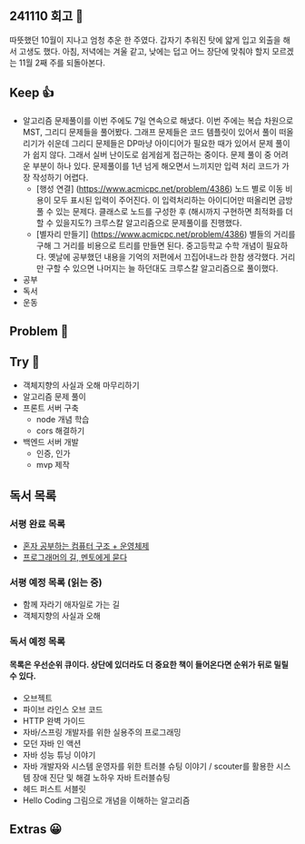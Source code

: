 ## 241110 회고 💬
따뜻했던 10월이 지나고 엄청 추운 한 주였다. 갑자기 추워진 탓에 얇게 입고 외출을 해서 고생도 했다. 아침, 저녁에는 겨울 같고, 낮에는 덥고 어느 장단에 맞춰야 할지 모르겠는 11월 2째 주를 되돌아본다.

## Keep 👍
- 알고리즘 문제풀이를 이번 주에도 7일 연속으로 해냈다. 이번 주에는 복습 차원으로 MST, 그리디 문제들을 풀어봤다. 그래프 문제들은 코드 템플릿이 있어서 풀이 떠올리기가 쉬운데 그리디 문제들은 DP마냥 아이디어가 필요한 때가 있어서 문제 풀이가 쉽지 않다. 그래서 실버 난이도로 쉽게쉽게 접근하는 중이다. 문제 풀이 중 어려운 부분이 하나 있다. 문제풀이를 1년 넘게 해오면서 느끼지만 입력 처리 코드가 가장 작성하기 어렵다.
	- [행성 연결] (https://www.acmicpc.net/problem/4386) 노드 별로 이동 비용이 모두 표시된 입력이 주어진다. 이 입력처리하는 아이디어만 떠올리면 금방 풀 수 있는 문제다. 클래스로 노드를 구성한 후 (해시까지 구현하면 최적화를 더 할 수 있을지도?) 크루스칼 알고리즘으로 문제풀이를 진행했다.
	- [별자리 만들기] (https://www.acmicpc.net/problem/4386) 별들의 거리를 구해 그 거리를 비용으로 트리를 만들면 된다. 중고등학교 수학 개념이 필요하다. 옛날에 공부했던 내용을 기억의 저편에서 끄집어내느라 한참 생각했다. 거리만 구할 수 있으면 나머지는 늘 하던대도 크루스칼 알고리즘으로 풀이했다. 
- 공부
- 독서
- 운동

## Problem 🤢

## Try 🧚
- 객체지향의 사실과 오해 마무리하기
- 알고리즘 문제 풀이 
- 프론트 서버 구축
	- node 개념 학습
	- cors 해결하기
- 백엔드 서버 개발
	- 인증, 인가
	- mvp 제작

## 독서 목록

### 서평 완료 목록
- [혼자 공부하는 컴퓨터 구조 + 운영체제](https://velog.io/@regular_jk_kim/혼자-공부하는-컴퓨터-구조-운영체제-를-읽고)
- [프로그래머의 길, 멘토에게 묻다](https://velog.io/@regular_jk_kim/프로그래머의-길-멘토에게-묻다-를-읽고-24jpq345)

###  서평 예정 목록 (읽는 중) 
- 함께 자라기 애자일로 가는 길
- 객체지향의 사실과 오해

### 독서 예정 목록
#### 목록은 우선순위 큐이다. 상단에 있더라도 더 중요한 책이 들어온다면 순위가 뒤로 밀릴 수 있다.
- 오브젝트
- 파이브 라인스 오브 코드
- HTTP 완벽 가이드
- 자바/스프링 개발자를 위한 실용주의 프로그래밍
- 모던 자바 인 액션
- 자바 성능 튜닝 이야기 
- 자바 개발자와 시스템 운영자를 위한 트러블 슈팅 이야기 / scouter를 활용한 시스템 장애 진단 및 해결 노하우 자바 트러블슈팅
- 헤드 퍼스트 서블릿
- Hello Coding 그림으로 개념을 이해하는 알고리즘


## Extras 😀


